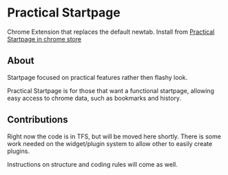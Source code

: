 # Practical Startpage
Chrome Extension that replaces the default newtab. Install from [Practical Startpage in chrome store](https://chrome.google.com/webstore/detail/ikjalccfdoghanieehppljppanjlmkcf)

## About
Startpage focused on practical features rather then flashy look.

Practical Startpage is for those that want a functional startpage, allowing easy access to chrome data, such as bookmarks and history.

## Contributions
Right now the code is in TFS, but will be moved here shortly. There is some work needed on the widget/plugin system to allow other to easily create plugins.

Instructions on structure and coding rules will come as well.
